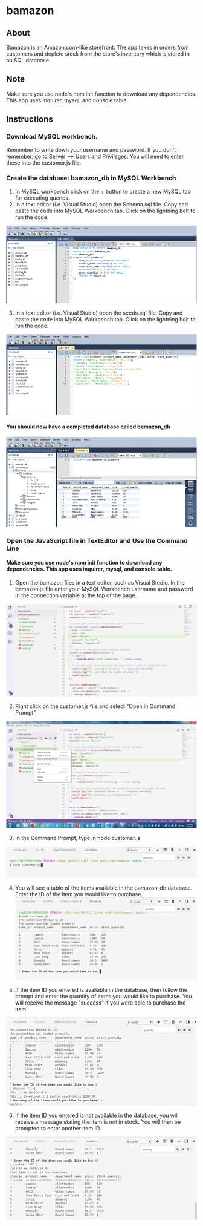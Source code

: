# bamazon

## About
Bamazon is an Amazon.com-like storefront. The app takes in orders from customers and deplete stock from the store's inventory which is stored in an SQL database. 

## Note

Make sure you use node's npm init function to download any dependencies. This app uses inquirer, mysql, and console.table

## Instructions

### Download MySQL workbench. 
Remember to write down your username and password. If you don't remember, go to Server --> Users and Privileges. You will need to enter these into the customer.js file. 

### Create the database: bamazon_db in MySQL Workbench
1. In MySQL workbench click on the + button to create a new MySQL tab for executing queries. 
2. In a text editor (i.e. Visual Studio) open the Schema.sql file. Copy and paste the code into MySQL Workbench tab. Click on the lightning bolt to run the code. 

![MySQL Workbench](https://raw.githubusercontent.com/kglibrarian/bamazon/master/images/bamazon7.PNG)

3. In a text editor (i.e. Visual Studio) open the seeds.sql file. Copy and paste the code into MySQL Workbench tab. Click on the lightning bolt to run the code. 

![MySQL Workbench](https://raw.githubusercontent.com/kglibrarian/bamazon/master/images/bamazon8.PNG)

#### You should now have a completed database called bamazon_db

![MySQL Workbench](https://raw.githubusercontent.com/kglibrarian/bamazon/master/images/bamazon9.PNG)

### Open the JavaScript file in TextEditor and Use the Command Line
#### Make sure you use node's npm init function to download any dependencies. This app uses inquirer, mysql, and console.table.

1. Open the bamazon files in a text editor, such as Visual Studio. In the bamazon.js file enter your MySQL Workbench username and password in the connection variable at the top of the page. 

![Visual Studio](https://raw.githubusercontent.com/kglibrarian/bamazon/master/images/bamazon1.PNG)

2. Right click on the customer.js file and select "Open in Command Prompt"

![Visual Studio](https://raw.githubusercontent.com/kglibrarian/bamazon/master/images/bamazon2.2.png)

3. In the Command Prompt, type in node customer.js

![Visual Studio](https://raw.githubusercontent.com/kglibrarian/bamazon/master/images/bamazon3.PNG)

4. You will see a table of the items available in the bamazon_db database. Enter the ID of the item you would like to purchase. 
![Visual Studio](https://raw.githubusercontent.com/kglibrarian/bamazon/master/images/bamazon4.PNG)

5. If the item ID you entered is available in the database, then follow the prompt and enter the quantity of items you would like to purchase. You will receive the message "success" if you were able to purchase the item. 

![Visual Studio](https://raw.githubusercontent.com/kglibrarian/bamazon/master/images/bamazon5.PNG)

6. If the item ID you entered is not available in the database, you will receive a message stating the item is not in stock. You will then be prompted to enter another item ID. 

![Visual Studio](https://raw.githubusercontent.com/kglibrarian/bamazon/master/images/bamazon6.PNG)




